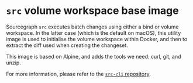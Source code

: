 # `src` volume workspace base image

Sourcegraph `src` executes batch changes using either a bind or volume workspace. In the latter case (which is the default on macOS), this utility image is used to initialise the volume workspace within Docker, and then to extract the diff used when creating the changeset.

This image is based on Alpine, and adds the tools we need: curl, git, and unzip.

For more information, please refer to the [`src-cli` repository](https://github.com/sourcegraph/src-cli/tree/main/docker/batch-change-volume-workspace).

<!--
If you update this description, you _must_ also update the description at
https://hub.docker.com/r/sourcegraph/src-batch-change-volume-workspace — this
does not happen automatically!
-->
